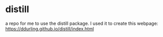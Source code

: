# distill

a repo for me to use the distill package. I used it to create this webpage: https://ddurling.github.io/distill/index.html 
